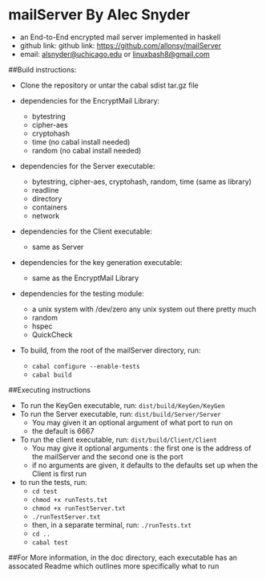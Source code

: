 # mailServer By Alec Snyder
* an End-to-End encrypted mail server implemented in haskell
* github link: github link: https://github.com/allonsy/mailServer
* email: alsnyder@uchicago.edu or linuxbash8@gmail.com

##Build instructions:
* Clone the repository or untar the cabal sdist tar.gz file
* dependencies for the EncryptMail Library:
  * bytestring
  * cipher-aes
  * cryptohash
  * time (no cabal install needed)
  * random (no cabal install needed)
* dependencies for the Server executable:
  * bytestring, cipher-aes, cryptohash, random, time (same as library)
  * readline
  * directory
  * containers
  * network
* dependencies for the Client executable:
  * same as Server
* dependencies for the key generation executable:
  * same as the EncryptMail Library
* dependencies for the testing module:
  * a unix system with /dev/zero any unix system out there pretty much
  * random
  * hspec
  * QuickCheck

* To build, from the root of the mailServer directory, run:
  * `cabal configure --enable-tests`
  * `cabal build`


##Executing instructions
* To run the KeyGen executable, run: `dist/build/KeyGen/KeyGen`
* To run the Server executable, run: `dist/build/Server/Server`
  * You may given it an optional argument of what port to run on
  * the default is 6667
* To run the client executable, run: `dist/build/Client/Client`
  * You may give it optional arguments : the first one is the address of the mailServer and the second one is the port
  * if no arguments are given, it defaults to the defaults set up when the Client is first run
* to run the tests, run:
  * `cd test`
  * `chmod +x runTests.txt`
  * `chmod +x runTestServer.txt`
  * `./runTestServer.txt`
  * then, in a separate terminal, run: `./runTests.txt`
  * `cd ..`
  * `cabal test`

##For More information, in the doc directory, each executable has an assocated Readme which outlines more specifically what to run
